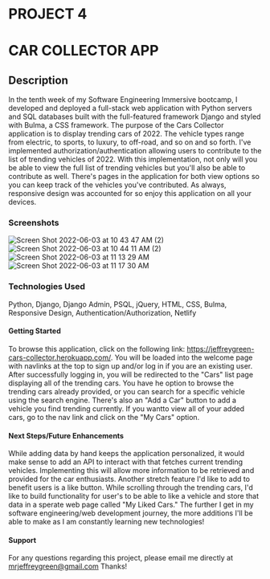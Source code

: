 # PROJECT 4

# CAR COLLECTOR APP

## Description
In the tenth week of my Software Engineering Immersive bootcamp, I developed and deployed a full-stack web application with Python servers and SQL databases built with the full-featured framework Django and styled with Bulma, a CSS framework. The purpose of the Cars Collector application is to display trending cars of 2022. The vehicle types range from electric, to sports, to luxury, to off-road, and so on and so forth. I've implemented authorization/authentication allowing users to contribute to the list of trending vehicles of 2022. With this implementation, not only will you be able to view the full list of trending vehicles but you'll also be able to contribute as well. There's pages in the application for both view options so you can keep track of the vehicles you've contributed. As always, responsive design was accounted for so enjoy this application on all your devices.

### Screenshots
![Screen Shot 2022-06-03 at 10 43 47 AM (2)](https://user-images.githubusercontent.com/102068506/171906132-bda8a863-841e-40b8-b486-3d3e6e2da295.jpg)
![Screen Shot 2022-06-03 at 10 44 11 AM (2)](https://user-images.githubusercontent.com/102068506/171906146-4e0b3b79-6993-46d6-935a-4d5edf0c70e4.jpg)
![Screen Shot 2022-06-03 at 11 13 29 AM](https://user-images.githubusercontent.com/102068506/171905503-f97b3f26-e119-4fb0-aa41-bcd3f9c98059.png)
![Screen Shot 2022-06-03 at 11 17 30 AM](https://user-images.githubusercontent.com/102068506/171905514-66e0d736-e437-4b0a-9c8f-7bc656cc77b6.png)

### Technologies Used
Python, Django, Django Admin, PSQL, jQuery, HTML, CSS, Bulma, Responsive Design, Authentication/Authorization, Netlify

#### Getting Started
To browse this application, click on the following link: https://jeffreygreen-cars-collector.herokuapp.com/. You will be loaded into the welcome page with navlinks at the top to sign up and/or log in if you are an existing user. After successfully logging in, you will be redirected to the "Cars" list page displaying all of the trending cars. You have he option to browse the trending cars already provided, or you can search for a specific vehicle using the search engine. There's also an "Add a Car" button to add a vehicle you find trending currently. If you wantto view all of your added cars, go to the nav link and click on the "My Cars" option.

#### Next Steps/Future Enhancements
While adding data by hand keeps the application personalized, it would make sense to add an API to interact with that fetches current trending vehicles. Implementing this will allow more information to be retrieved and provided for the car enthusiasts. Another stretch feature I'd like to add to benefit users is a like button. While scrolling through the trending cars, I'd like to build functionality for user's to be able to like a vehicle and store that data in a sperate web page called "My Liked Cars." The further I get in my software engineering/web development journey, the more additions I'll be able to make as I am constantly learning new technologies!

#### Support
For any questions regarding this project, please email me directly at mrjeffreygreen@gmail.com
Thanks!
